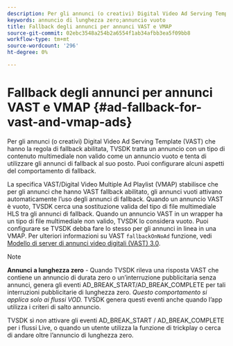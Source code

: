 ```yaml
---
description: Per gli annunci (o creativi) Digital Video Ad Serving Template (VAST) che hanno la regola di fallback abilitata, TVSDK tratta un annuncio con un tipo di contenuto multimediale non valido come un annuncio vuoto e tenta di utilizzare gli annunci di fallback al suo posto. Puoi configurare alcuni aspetti del comportamento di fallback.
keywords: annuncio di lunghezza zero;annuncio vuoto
title: Fallback degli annunci per annunci VAST e VMAP
source-git-commit: 02ebc3548a254b2a6554f1ab34afbb3ea5f09bb8
workflow-type: tm+mt
source-wordcount: '296'
ht-degree: 0%

---
```


# Fallback degli annunci per annunci VAST e VMAP {#ad-fallback-for-vast-and-vmap-ads}

Per gli annunci (o creativi) Digital Video Ad Serving Template (VAST) che hanno la regola di fallback abilitata, TVSDK tratta un annuncio con un tipo di contenuto multimediale non valido come un annuncio vuoto e tenta di utilizzare gli annunci di fallback al suo posto. Puoi configurare alcuni aspetti del comportamento di fallback.

La specifica VAST/Digital Video Multiple Ad Playlist (VMAP) stabilisce che per gli annunci che hanno VAST fallback abilitato, gli annunci vuoti attivano automaticamente l’uso degli annunci di fallback. Quando un annuncio VAST è vuoto, TVSDK cerca una sostituzione valida del tipo di file multimediale HLS tra gli annunci di fallback. Quando un annuncio VAST in un wrapper ha un tipo di file multimediale non valido, TVSDK lo considera vuoto. Puoi configurare se TVSDK debba fare lo stesso per gli annunci in linea in una VMAP. Per ulteriori informazioni su VAST `fallbackOnNoAd` funzione, vedi [Modello di server di annunci video digitali (VAST) 3.0](https://www.iab.net/guidelines/508676/digitalvideo/vsuite/vast).

>[!NOTE]
>
>**Annunci a lunghezza zero** - Quando TVSDK rileva una risposta VAST che contiene un annuncio di durata zero o un’interruzione pubblicitaria senza annunci, genera gli eventi AD_BREAK_START/AD_BREAK_COMPLETE per tali interruzioni pubblicitarie di lunghezza zero. *Questo comportamento si applica solo ai flussi VOD.* TVSDK genera questi eventi anche quando l’app utilizza i criteri di salto annuncio.
>
>TVSDK sì *non* attivare gli eventi AD_BREAK_START / AD_BREAK_COMPLETE per i flussi Live, o quando un utente utilizza la funzione di trickplay o cerca di andare oltre l’annuncio di lunghezza zero.
